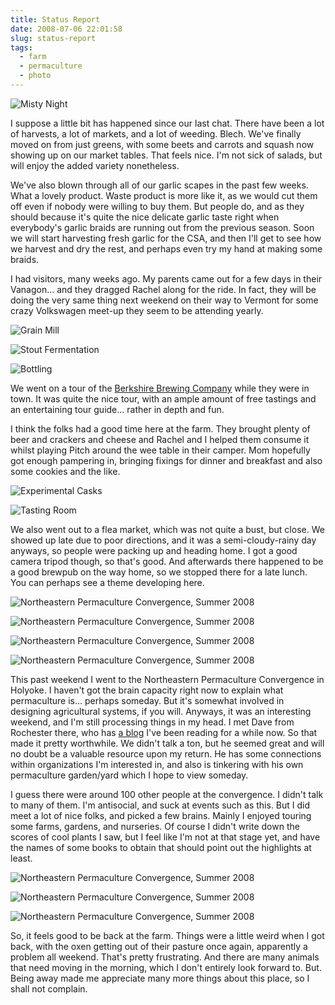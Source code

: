 ```yaml
---
title: Status Report
date: 2008-07-06 22:01:58
slug: status-report
tags:
  - farm
  - permaculture
  - photo
---
```


![Misty Night](2643895200.jpg)

I suppose a little bit has happened since our last chat. There have
been a lot of harvests, a lot of markets, and a lot of weeding.
Blech. We've finally moved on from just greens, with some beets and
carrots and squash now showing up on our market tables. That feels
nice. I'm not sick of salads, but will enjoy the added variety
nonetheless.

We've also blown through all of our garlic scapes in the past few
weeks. What a lovely product. Waste product is more like it, as we
would cut them off even if nobody were willing to buy them. But
people do, and as they should because it's quite the nice delicate
garlic taste right when everybody's garlic braids are running out
from the previous season. Soon we will start harvesting fresh
garlic for the CSA, and then I'll get to see how we harvest and dry
the rest, and perhaps even try my hand at making some braids.

I had visitors, many weeks ago. My parents came out for a few days
in their Vanagon... and they dragged Rachel along for the ride. In
fact, they will be doing the very same thing next weekend on their
way to Vermont for some crazy Volkswagen meet-up they seem to be
attending yearly.

![Grain Mill](2586001266.jpg)

![Stout Fermentation](2585207649.jpg)

![Bottling](2586089082.jpg)

We went on a tour of the [Berkshire Brewing Company](https://www.berkshire-brewing.com) while they were in town. It was quite the nice
tour, with an ample amount of free tastings and an entertaining tour
guide... rather in depth and fun.

I think the folks had a good time here at the farm. They brought
plenty of beer and crackers and cheese and Rachel and I helped them
consume it whilst playing Pitch around the wee table in their
camper. Mom hopefully got enough pampering in, bringing fixings for
dinner and breakfast and also some cookies and the like.

![Experimental Casks](2587848450.jpg)

![Tasting Room](2585959648.jpg)

We also went out to a flea market, which was not quite a bust, but
close. We showed up late due to poor directions, and it was a
semi-cloudy-rainy day anyways, so people were packing up and
heading home. I got a good camera tripod though, so that's good.
And afterwards there happened to be a good brewpub on the way home,
so we stopped there for a late lunch. You can perhaps see a theme
developing here.

![Northeastern Permaculture Convergence, Summer 2008](2643073087.jpg)

![Northeastern Permaculture Convergence, Summer 2008](2643101969.jpg)

![Northeastern Permaculture Convergence, Summer 2008](2643965964.jpg)

![Northeastern Permaculture Convergence, Summer 2008](2643951042.jpg)

This past weekend I went to the Northeastern Permaculture
Convergence in Holyoke. I haven't got the brain capacity right now
to explain what permaculture is... perhaps someday. But it's
somewhat involved in designing agricultural systems, if you will.
Anyways, it was an interesting weekend, and I'm still processing
things in my head. I met Dave from Rochester there, who has
[a blog](http://www.greenerminds.com/) I've been reading for a
while now. So that made it pretty worthwhile. We didn't talk a ton,
but he seemed great and will no doubt be a valuable resource upon
my return. He has some connections within organizations I'm
interested in, and also is tinkering with his own permaculture
garden/yard which I hope to view someday.

I guess there were around 100 other people at the convergence. I
didn't talk to many of them. I'm antisocial, and suck at events
such as this. But I did meet a lot of nice folks, and picked a few
brains. Mainly I enjoyed touring some farms, gardens, and
nurseries. Of course I didn't write down the scores of cool plants
I saw, but I feel like I'm not at that stage yet, and have the
names of some books to obtain that should point out the highlights
at least.

![Northeastern Permaculture Convergence, Summer 2008](2643162131.jpg)

![Northeastern Permaculture Convergence, Summer 2008](2644004548.jpg)

![Northeastern Permaculture Convergence, Summer 2008](2643180909.jpg)

So, it feels good to be back at the farm. Things were a little
weird when I got back, with the oxen getting out of their pasture
once again, apparently a problem all weekend. That's pretty
frustrating. And there are many animals that need moving in the
morning, which I don't entirely look forward to. But. Being away
made me appreciate many more things about this place, so I shall
not complain.
